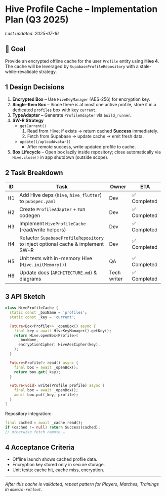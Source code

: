 # Hive Profile Cache – Implementation Plan (Q3 2025)

_Last updated: 2025-07-16_

## 🎯  Goal
Provide an encrypted offline cache for the user `Profile` entity using **Hive 4**. The cache will be leveraged by `SupabaseProfileRepository` with a stale-while-revalidate strategy.

## 1  Design Decisions
1. **Encrypted Box** – Use `HiveKeyManager` (AES-256) for encryption key.
2. **Single-Item Box** – Since there is at most one active profile, store it in a dedicated `profiles` box with key `current`.
3. **TypeAdapter** – Generate `ProfileAdapter` via `build_runner`.
4. **SW-R Strategy**
   * `getCurrent()`
     1. Read from Hive; if exists → return cached **Success** immediately.
     2. Fetch from Supabase → update cache → emit fresh data.
   * `update()/uploadAvatar()`
     * After remote success, write updated profile to cache.
5. **Box Lifecycle** – Open box lazily inside repository; close automatically via `Hive.close()` in app shutdown (outside scope).

## 2  Task Breakdown
| ID | Task | Owner | ETA |
|----|------|-------|-----|
| H1 | Add Hive deps (`hive`, `hive_flutter`) to `pubspec.yaml` | Dev | ✅ Completed |
| H2 | Create `ProfileAdapter` + run codegen | Dev | ✅ Completed |
| H3 | Implement `HiveProfileCache` (read/write helpers) | Dev | ✅ Completed |
| H4 | Refactor `SupabaseProfileRepository` to inject optional cache & implement SW-R | Dev | ✅ Completed |
| H5 | Unit tests with in-memory Hive (`Hive.initMemory()`) | QA | ✅ Completed |
| H6 | Update docs (`ARCHITECTURE.md`) & diagrams | Tech writer | ✅ Completed |


## 3  API Sketch
```dart
class HiveProfileCache {
  static const _boxName = 'profiles';
  static const _key = 'current';

  Future<Box<Profile>> _openBox() async {
    final key = await HiveKeyManager().getKey();
    return Hive.openBox<Profile>(
      _boxName,
      encryptionCipher: HiveAesCipher(key),
    );
  }

  Future<Profile?> read() async {
    final box = await _openBox();
    return box.get(_key);
  }

  Future<void> write(Profile profile) async {
    final box = await _openBox();
    await box.put(_key, profile);
  }
}
```

Repository integration:
```dart
final cached = await _cache.read();
if (cached != null) return Success(cached);
// otherwise fetch remote …
```

## 4  Acceptance Criteria
* Offline launch shows cached profile data.
* Encryption key stored only in secure storage.
* Unit tests: cache hit, cache miss, encryption.

---

_After this cache is validated, repeat pattern for Players, Matches, Trainings in `domain-rollout`._
